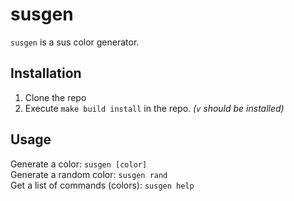# susgen
`susgen` is a sus color generator.

## Installation
1. Clone the repo
2. Execute `make build install` in the repo. *(`v` should be installed)*

## Usage
Generate a color: `susgen [color]`<br/>
Generate a random color: `susgen rand`<br/>
Get a list of commands (colors): `susgen help`